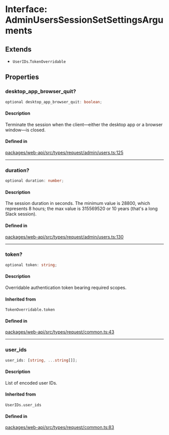 # Interface: AdminUsersSessionSetSettingsArguments

## Extends

- `UserIDs`.`TokenOverridable`

## Properties

### desktop\_app\_browser\_quit?

```ts
optional desktop_app_browser_quit: boolean;
```

#### Description

Terminate the session when the client—either the desktop app or a browser window—is closed.

#### Defined in

[packages/web-api/src/types/request/admin/users.ts:125](https://github.com/slackapi/node-slack-sdk/blob/main/packages/web-api/src/types/request/admin/users.ts#L125)

***

### duration?

```ts
optional duration: number;
```

#### Description

The session duration in seconds. The minimum value is 28800, which represents 8 hours;
the max value is 315569520 or 10 years (that's a long Slack session).

#### Defined in

[packages/web-api/src/types/request/admin/users.ts:130](https://github.com/slackapi/node-slack-sdk/blob/main/packages/web-api/src/types/request/admin/users.ts#L130)

***

### token?

```ts
optional token: string;
```

#### Description

Overridable authentication token bearing required scopes.

#### Inherited from

`TokenOverridable.token`

#### Defined in

[packages/web-api/src/types/request/common.ts:43](https://github.com/slackapi/node-slack-sdk/blob/main/packages/web-api/src/types/request/common.ts#L43)

***

### user\_ids

```ts
user_ids: [string, ...string[]];
```

#### Description

List of encoded user IDs.

#### Inherited from

`UserIDs.user_ids`

#### Defined in

[packages/web-api/src/types/request/common.ts:83](https://github.com/slackapi/node-slack-sdk/blob/main/packages/web-api/src/types/request/common.ts#L83)
